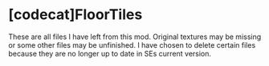 # [codecat]FloorTiles
 
These are all files I have left from this mod. Original textures may be missing or some other files may be unfinished. I have chosen to delete certain files because they are no longer up to date in SEs current version.
